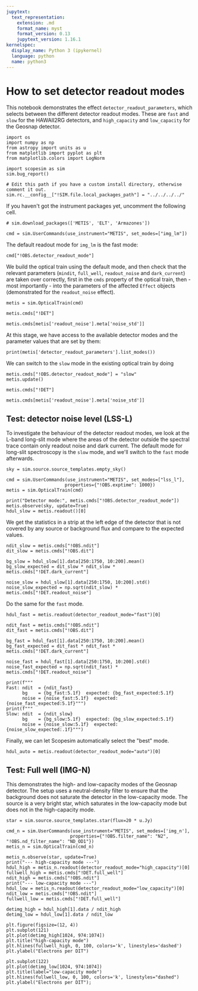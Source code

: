 ```yaml
---
jupytext:
  text_representation:
    extension: .md
    format_name: myst
    format_version: 0.13
    jupytext_version: 1.16.1
kernelspec:
  display_name: Python 3 (ipykernel)
  language: python
  name: python3
---
```


# How to set detector readout modes

This notebook demonstrates the effect `detector_readout_parameters`, which selects between the different detector readout modes. These are `fast` and `slow` for the HAWAII2RG detectors, and `high_capacity` and `low_capacity` for the Geosnap detector.

```{code-cell} ipython3
import os
import numpy as np
from astropy import units as u
from matplotlib import pyplot as plt
from matplotlib.colors import LogNorm
```

```{code-cell} ipython3
import scopesim as sim
sim.bug_report()

# Edit this path if you have a custom install directory, otherwise comment it out.
sim.rc.__config__["!SIM.file.local_packages_path"] = "../../../../"
```

If you haven't got the instrument packages yet, uncomment the following cell.

```{code-cell} ipython3
# sim.download_packages(['METIS', 'ELT', 'Armazones'])
```

```{code-cell} ipython3
cmd = sim.UserCommands(use_instrument="METIS", set_modes=["img_lm"])
```

The default readout mode for `img_lm` is the fast mode:

```{code-cell} ipython3
cmd["!OBS.detector_readout_mode"]
```

We build the optical train using the default mode, and then check that the relevant parameters (`mindit`, `full_well`, `readout_noise` and `dark_current`) are taken over correctly, first in the `cmds` property of the optical train, then - most importantly - into the parameters of the affected `Effect` objects (demonstrated for the `readout_noise` effect).

```{code-cell} ipython3
metis = sim.OpticalTrain(cmd)

metis.cmds["!DET"]
```

```{code-cell} ipython3
metis.cmds[metis['readout_noise'].meta['noise_std']]
```

At this stage, we have access to the available detector modes and the parameter values that are set by them:

```{code-cell} ipython3
print(metis['detector_readout_parameters'].list_modes())
```

We can switch to the `slow` mode in the existing optical train by doing

```{code-cell} ipython3
metis.cmds["!OBS.detector_readout_mode"] = "slow"
metis.update()

metis.cmds["!DET"]
```

```{code-cell} ipython3
metis.cmds[metis['readout_noise'].meta['noise_std']]
```

## Test: detector noise level (LSS-L)

To investigate the behaviour of the detector readout modes, we look at the L-band long-slit mode where the areas of the detector outside the spectral trace contain only readout noise and dark current. The default mode for long-slit spectroscopy is the `slow` mode, and we'll switch to the `fast` mode afterwards.

```{code-cell} ipython3
sky = sim.source.source_templates.empty_sky()

cmd = sim.UserCommands(use_instrument="METIS", set_modes=["lss_l"],
                      properties={"!OBS.exptime": 1000})
metis = sim.OpticalTrain(cmd)
```

```{code-cell} ipython3
print("Detector mode:", metis.cmds["!OBS.detector_readout_mode"])
metis.observe(sky, update=True)
hdul_slow = metis.readout()[0]
```

We get the statistics in a strip at the left edge of the detector that is not covered by any source or background flux and compare to the expected values.

```{code-cell} ipython3
ndit_slow = metis.cmds["!OBS.ndit"]
dit_slow = metis.cmds["!OBS.dit"]

bg_slow = hdul_slow[1].data[250:1750, 10:200].mean()
bg_slow_expected = dit_slow * ndit_slow * metis.cmds["!DET.dark_current"]

noise_slow = hdul_slow[1].data[250:1750, 10:200].std()
noise_slow_expected = np.sqrt(ndit_slow) * metis.cmds["!DET.readout_noise"]
```

Do the same for the `fast` mode.

```{code-cell} ipython3
hdul_fast = metis.readout(detector_readout_mode="fast")[0]
```

```{code-cell} ipython3
ndit_fast = metis.cmds["!OBS.ndit"]
dit_fast = metis.cmds["!OBS.dit"]

bg_fast = hdul_fast[1].data[250:1750, 10:200].mean()
bg_fast_expected = dit_fast * ndit_fast * metis.cmds["!DET.dark_current"]

noise_fast = hdul_fast[1].data[250:1750, 10:200].std()
noise_fast_expected = np.sqrt(ndit_fast) * metis.cmds["!DET.readout_noise"]
```

```{code-cell} ipython3
print(f"""
Fast: ndit  = {ndit_fast}  
      bg    = {bg_fast:5.1f}  expected: {bg_fast_expected:5.1f}
      noise = {noise_fast:5.1f}  expected: {noise_fast_expected:5.1f}""")
print(f"""
Slow: ndit  = {ndit_slow}  
      bg    = {bg_slow:5.1f}  expected: {bg_slow_expected:5.1f}   
      noise = {noise_slow:5.1f}  expected: {noise_slow_expected:.1f}""")
```

Finally, we can let Scopesim automatically select the "best" mode.

```{code-cell} ipython3
hdul_auto = metis.readout(detector_readout_mode="auto")[0]
```

## Test: Full well (IMG-N) 
This demonstrates the high- and low-capacity modes of the Geosnap detector. The setup uses a neutral-density filter to ensure that the background does not saturate the detector in the low-capacity mode. The source is a very bright star, which saturates in the low-capacity mode but does not in the high-capacity mode.

```{code-cell} ipython3
star = sim.source.source_templates.star(flux=20 * u.Jy)

cmd_n = sim.UserCommands(use_instrument="METIS", set_modes=['img_n'],
                        properties={"!OBS.filter_name": "N2", "!OBS.nd_filter_name": "ND_OD1"})
metis_n = sim.OpticalTrain(cmd_n)
```

```{code-cell} ipython3
metis_n.observe(star, update=True)
print("--- high-capacity mode ---")
hdul_high = metis_n.readout(detector_readout_mode="high_capacity")[0]
fullwell_high = metis.cmds["!DET.full_well"]
ndit_high = metis.cmds["!OBS.ndit"]
print("--- low-capacity mode ---")
hdul_low = metis_n.readout(detector_readout_mode="low_capacity")[0]
ndit_low = metis.cmds["!OBS.ndit"]
fullwell_low = metis.cmds["!DET.full_well"]
```

```{code-cell} ipython3
detimg_high = hdul_high[1].data / ndit_high
detimg_low = hdul_low[1].data / ndit_low
```

```{code-cell} ipython3
plt.figure(figsize=(12, 4))
plt.subplot(121)
plt.plot(detimg_high[1024, 974:1074])
plt.title("high-capacity mode")
plt.hlines(fullwell_high, 0, 100, colors='k', linestyles='dashed')
plt.ylabel("Electrons per DIT")

plt.subplot(122)
plt.plot(detimg_low[1024, 974:1074])
plt.title(label="low-capacity mode")
plt.hlines(fullwell_low, 0, 100, colors='k', linestyles="dashed")
plt.ylabel("Electrons per DIT");
```
